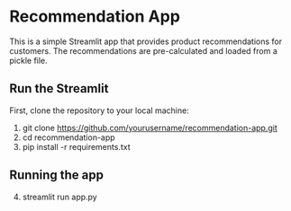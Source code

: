 # Recommendation App

This is a simple Streamlit app that provides product recommendations for customers. The recommendations are pre-calculated and loaded from a pickle file.

## Run the Streamlit

First, clone the repository to your local machine:

1. git clone https://github.com/yourusername/recommendation-app.git
2. cd recommendation-app
3. pip install -r requirements.txt

## Running the app
4. streamlit run app.py

